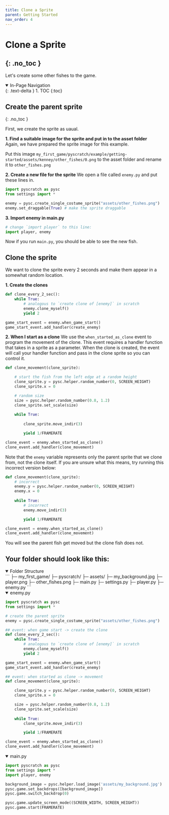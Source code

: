 ```yaml
---
title: Clone a Sprite
parent: Getting Started
nav_order: 4
---
```

# Clone a Sprite
{: .no_toc }
---
Let's create some other fishes to the game. 
<details open markdown="block">
  <summary>
    In-Page Navigation
  </summary>
  {: .text-delta }
1. TOC
{:toc}
</details>

## Create the parent sprite
{: .no_toc }

First, we create the sprite as uaual.

**1. Find a suitable image for the sprite and put in to the asset folder**     
Again, we have prepared the sprite image for this example. 

Put this image `my_first_game/pyscratch/example/getting-started/assets/kenney/other_fishes/0.png` to the asset folder and rename it to `other_fishes.png`


**2. Create a new file for the sprite**
We open a file called `enemy.py` and put these lines in. 

```python
import pyscratch as pysc
from settings import *

enemy = pysc.create_single_costume_sprite("assets/other_fishes.png")
enemy.set_draggable(True) # make the sprite draggable
```

**3. Import enemy in main.py**
```python
# change `import player` to this line:
import player, enemy

```
Now if you run `main.py`, you should be able to see the new fish. 

## Clone the sprite 
We want to clone the sprite every 2 seconds and make them appear in a somewhat random location. 

**1. Create the clones**     
```python
def clone_every_2_sec():
    while True:
        # analogous to `create clone of [enemy]` in scratch
        enemy.clone_myself()
        yield 2

game_start_event = enemy.when_game_start()
game_start_event.add_handler(create_enemy)
```

**2. When I start as a clone**
We use the `when_started_as_clone` event to program the movement of the clone. 
This event requires a handler function that takes in a sprite as a parameter. When the clone is created, the event will call your handler function and pass in the clone sprite so you can control it. 


```python
def clone_movement(clone_sprite):

    # start the fish from the left edge at a random height
    clone_sprite.y = pysc.helper.random_number(0, SCREEN_HEIGHT)
    clone_sprite.x = 0

    # random size
    size = pysc.helper.random_number(0.8, 1.2)
    clone_sprite.set_scale(size)
    
    while True:
        
        clone_sprite.move_indir(3)

        yield 1/FRAMERATE

clone_event = enemy.when_started_as_clone()
clone_event.add_handler(clone_movement)
```

Note that the `enemy` variable represents only the parent sprite that we clone from, not the clone itself. If you are unsure what this means, try running this incorrect version below: 

```python
def clone_movement(clone_sprite):
    # incorrect
    enemy.y = pysc.helper.random_number(0, SCREEN_HEIGHT)
    enemy.x = 0
    
    while True:
        # incorrect
        enemy.move_indir(3)

        yield 1/FRAMERATE

clone_event = enemy.when_started_as_clone()
clone_event.add_handler(clone_movement)
```

You will see the parent fish get moved but the clone fish does not.  


## Your folder should look like this:

<details open markdown="block">
  <summary>
    Folder Structure
  </summary>
```
├─ my_first_game/
    ├─ pyscratch/
    ├─ assets/
        ├─ my_background.jpg
        ├─ player.png
        ├─ other_fishes.png
    ├─ main.py
    ├─ settings.py
    ├─ player.py
    ├─ enemy.py
```
</details>

<details open markdown="block">
  <summary>
    enemy.py
  </summary>

```python
import pyscratch as pysc
from settings import *

# create the parent sprite
enemy = pysc.create_single_costume_sprite("assets/other_fishes.png")

## event: when game start -> create the clone
def clone_every_2_sec():
    while True:
        # analogous to `create clone of [enemy]` in scratch
        enemy.clone_myself()
        yield 2

game_start_event = enemy.when_game_start()
game_start_event.add_handler(create_enemy)

## event: when started as clone -> movement
def clone_movement(clone_sprite):

    clone_sprite.y = pysc.helper.random_number(0, SCREEN_HEIGHT)
    clone_sprite.x = 0

    size = pysc.helper.random_number(0.8, 1.2)
    clone_sprite.set_scale(size)
    
    while True:
        clone_sprite.move_indir(3)

        yield 1/FRAMERATE

clone_event = enemy.when_started_as_clone()
clone_event.add_handler(clone_movement)

```
</details>


<details open markdown="block">
  <summary>
    main.py
  </summary>

```python
import pyscratch as pysc
from settings import *
import player, enemy

background_image = pysc.helper.load_image('assets/my_background.jpg')
pysc.game.set_backdrops([background_image])
pysc.game.switch_backdrop(0)

pysc.game.update_screen_mode((SCREEN_WIDTH, SCREEN_HEIGHT))
pysc.game.start(FRAMERATE)
```
</details>
